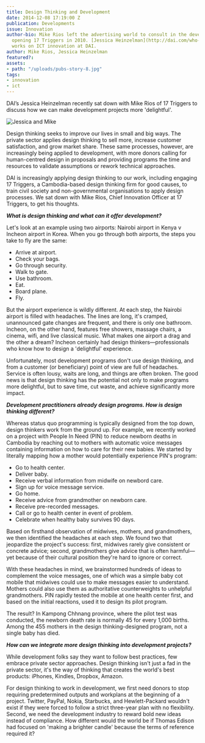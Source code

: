 ```yaml
---
title: Design Thinking and Development
date: 2014-12-08 17:19:00 Z
publication: Developments
issue: Innovation
author-bio: Mike Rios left the advertising world to consult in the development sector,
  opening 17 Triggers in 2010. [Jessica Heinzelman](http://dai.com/who-we-are/our-team/jessica-heinzelman)
  works on ICT innovation at DAI.
author: Mike Rios, Jessica Heinzelman
featured?: 
assets:
- path: "/uploads/pubs-story-8.jpg"
tags:
- innovation
- ict
---
```


<p>DAI’s Jessica Heinzelman recently sat down with Mike Rios of 17 Triggers to discuss how we can make development projects more 'delightful'.
</p>



![Jessica and Mike](/uploads/pubs-story-8.jpg "Jessica and Mike")

<p>Design thinking seeks to improve our lives in small and big ways. The private sector applies design thinking to sell more, increase customer satisfaction, and grow market share. These same processes, however, are increasingly being applied to development, with more donors calling for human-centred design in proposals and providing programs the time and resources to validate assumptions or rework technical approaches.
</p>

<p>DAI is increasingly applying design thinking to our work, including engaging 17 Triggers, a Cambodia-based design thinking firm for good causes, to train civil society and non-governmental organisations to apply design processes. We sat down with Mike Rios, Chief Innovation Officer at 17 Triggers, to get his thoughts.
</p>

<p><strong><em>What is design thinking and what can it offer development?</em></strong></p>

<p>Let's look at an example using two airports: Nairobi airport in Kenya v Incheon airport in Korea. When you go through both airports, the steps you take to fly are the same:
</p>

<ul>
  <li>Arrive at airport.</li>
  <li>Check your bags.</li>
  <li>Go through security.</li>
  <li>Walk to gate.</li>
  <li>Use bathroom.</li>
  <li>Eat.</li>
  <li>Board plane.</li>
  <li>Fly.</li>
</ul>

<p>But the airport experience is wildly different. At each step, the Nairobi airport is filled with headaches. The lines are long, it's cramped, unannounced gate changes are frequent, and there is only one bathroom. Incheon, on the other hand, features free showers, massage chairs, a cinema, wifi, and live classical music. What makes one airport a drag and the other a dream? Incheon certainly had design thinkers—professionals who know how to design a 'delightful' experience.
</p>

<p>Unfortunately, most development programs don't use design thinking, and from a customer (or beneficiary) point of view are full of headaches. Service is often lousy, waits are long, and things are often broken. The good news is that design thinking has the potential not only to make programs more delightful, but to save time, cut waste, and achieve significantly more impact.
</p>

<p><strong><em>Development practitioners already design programs. How is design thinking different?</em></strong></p>

<p>Whereas status quo programming is typically designed from the top down, design thinkers work from the ground up. For example, we recently worked on a project with People In Need (PIN) to reduce newborn deaths in Cambodia by reaching out to mothers with automatic voice messages containing information on how to care for their new babies. We started by literally mapping how a mother would potentially experience PIN's program:
</p>


<ul>
  <li>Go to health center.</li>
  <li>Deliver baby.</li>
  <li>Receive verbal information from midwife on newbord care.</li>
  <li>Sign up for voice message service.</li>
  <li>Go home.</li>
  <li>Receive advice from grandmother on newborn care.</li>
  <li>Receive pre-recorded messages.</li>
  <li>Call or go to health center in event of problem.</li>
  <li>Celebrate when healthy baby survives 90 days.</li>
</ul>

<p>Based on firsthand observation of midwives, mothers, and grandmothers, we then identified the headaches at each step. We found two that jeopardize the project's success: first, midwives rarely give consistent or concrete advice; second, grandmothers give advice that is often harmful—yet because of their cultural position they're hard to ignore or correct.
</p>

<p>With these headaches in mind, we brainstormed hundreds of ideas to complement the voice messages, one of which was a simple baby cot mobile that midwives could use to make messages easier to understand. Mothers could also use them as authoritative counterweights to unhelpful grandmothers. PIN rapidly tested the mobile at one health center first, and based on the initial reactions, used it to design its pilot program.
</p>

<p>The result? In Kampong Chhnang province, where the pilot test was conducted, the newborn death rate is normally 45 for every 1,000 births. Among the 455 mothers in the design thinking-designed program, not a single baby has died.
</p>

<p><strong><em>How can we integrate more design thinking into development projects?</em></strong></p>

<p>While development folks say they want to follow best practices, few embrace private sector approaches. Design thinking isn't just a fad in the private sector, it's the way of thinking that creates the world's best products: iPhones, Kindles, Dropbox, Amazon.
</p>

<p>For design thinking to work in development, we first need donors to stop requiring predetermined outputs and workplans at the beginning of a project. Twitter, PayPal, Nokia, Starbucks, and Hewlett-Packard wouldn't exist if they were forced to follow a strict three-year plan with no flexibility. Second, we need the development industry to reward bold new ideas instead of compliance. How different would the world be if Thomas Edison had focused on 'making a brighter candle' because the terms of reference required it?</p>
